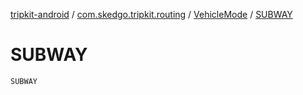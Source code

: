 [tripkit-android](../../index.md) / [com.skedgo.tripkit.routing](../index.md) / [VehicleMode](index.md) / [SUBWAY](./-s-u-b-w-a-y.md)

# SUBWAY

`SUBWAY`